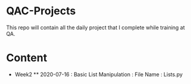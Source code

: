 # QAC-Projects
This repo will contain all the daily project that I complete while training at QA.
# Content
* Week2
** 2020-07-16 : Basic List Manipulation : File Name : Lists.py   
